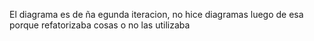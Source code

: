 El diagrama es de ña egunda iteracion, no hice diagramas luego de esa porque refatorizaba cosas o no las utilizaba
